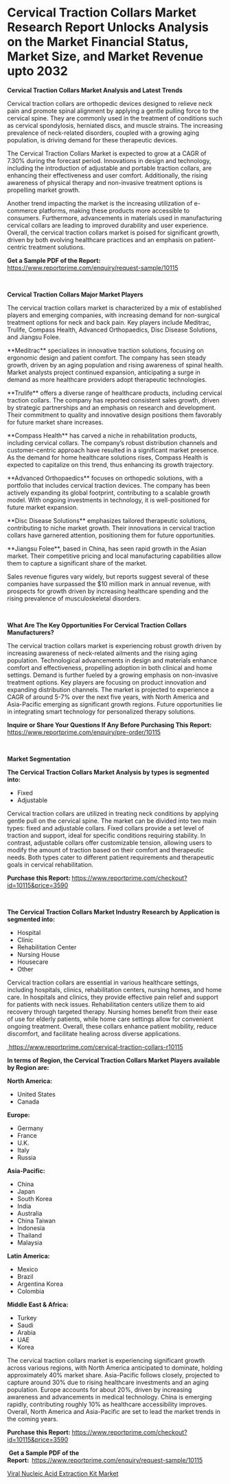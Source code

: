 <p><h1>Cervical Traction Collars Market Research Report Unlocks Analysis on the Market Financial Status, Market Size, and Market Revenue upto 2032</h1></p><p><strong>Cervical Traction Collars Market Analysis and Latest Trends</strong></p>
<p><p>Cervical traction collars are orthopedic devices designed to relieve neck pain and promote spinal alignment by applying a gentle pulling force to the cervical spine. They are commonly used in the treatment of conditions such as cervical spondylosis, herniated discs, and muscle strains. The increasing prevalence of neck-related disorders, coupled with a growing aging population, is driving demand for these therapeutic devices. </p><p>The Cervical Traction Collars Market is expected to grow at a CAGR of 7.30% during the forecast period. Innovations in design and technology, including the introduction of adjustable and portable traction collars, are enhancing their effectiveness and user comfort. Additionally, the rising awareness of physical therapy and non-invasive treatment options is propelling market growth. </p><p>Another trend impacting the market is the increasing utilization of e-commerce platforms, making these products more accessible to consumers. Furthermore, advancements in materials used in manufacturing cervical collars are leading to improved durability and user experience. Overall, the cervical traction collars market is poised for significant growth, driven by both evolving healthcare practices and an emphasis on patient-centric treatment solutions.</p></p>
<p><strong>Get a Sample PDF of the Report:&nbsp;</strong> <a href="https://www.reportprime.com/enquiry/request-sample/10115?utm_campaign=2487&utm_medium=2&utm_source=Github&utm_content=ia&utm_term=20032025&utm_id=cervical-traction-collars">https://www.reportprime.com/enquiry/request-sample/10115</a></p>
<p>&nbsp;</p>
<p><strong>Cervical Traction Collars Major Market Players</strong></p>
<p><p>The cervical traction collars market is characterized by a mix of established players and emerging companies, with increasing demand for non-surgical treatment options for neck and back pain. Key players include Meditrac, Trulife, Compass Health, Advanced Orthopaedics, Disc Disease Solutions, and Jiangsu Folee.</p><p>**Meditrac** specializes in innovative traction solutions, focusing on ergonomic design and patient comfort. The company has seen steady growth, driven by an aging population and rising awareness of spinal health. Market analysts project continued expansion, anticipating a surge in demand as more healthcare providers adopt therapeutic technologies.</p><p>**Trulife** offers a diverse range of healthcare products, including cervical traction collars. The company has reported consistent sales growth, driven by strategic partnerships and an emphasis on research and development. Their commitment to quality and innovative design positions them favorably for future market share increases.</p><p>**Compass Health** has carved a niche in rehabilitation products, including cervical collars. The company’s robust distribution channels and customer-centric approach have resulted in a significant market presence. As the demand for home healthcare solutions rises, Compass Health is expected to capitalize on this trend, thus enhancing its growth trajectory.</p><p>**Advanced Orthopaedics** focuses on orthopedic solutions, with a portfolio that includes cervical traction devices. The company has been actively expanding its global footprint, contributing to a scalable growth model. With ongoing investments in technology, it is well-positioned for future market expansion.</p><p>**Disc Disease Solutions** emphasizes tailored therapeutic solutions, contributing to niche market growth. Their innovations in cervical traction collars have garnered attention, positioning them for future opportunities.</p><p>**Jiangsu Folee**, based in China, has seen rapid growth in the Asian market. Their competitive pricing and local manufacturing capabilities allow them to capture a significant share of the market. </p><p>Sales revenue figures vary widely, but reports suggest several of these companies have surpassed the $10 million mark in annual revenue, with prospects for growth driven by increasing healthcare spending and the rising prevalence of musculoskeletal disorders.</p></p>
<p>&nbsp;</p>
<p><strong>What Are The Key Opportunities For Cervical Traction Collars Manufacturers?</strong></p>
<p><p>The cervical traction collars market is experiencing robust growth driven by increasing awareness of neck-related ailments and the rising aging population. Technological advancements in design and materials enhance comfort and effectiveness, propelling adoption in both clinical and home settings. Demand is further fueled by a growing emphasis on non-invasive treatment options. Key players are focusing on product innovation and expanding distribution channels. The market is projected to experience a CAGR of around 5-7% over the next five years, with North America and Asia-Pacific emerging as significant growth regions. Future opportunities lie in integrating smart technology for personalized therapy solutions.</p></p>
<p><strong>Inquire or Share Your Questions If Any Before Purchasing This Report:</strong> <a href="https://www.reportprime.com/enquiry/pre-order/10115?utm_campaign=2487&utm_medium=2&utm_source=Github&utm_content=ia&utm_term=20032025&utm_id=cervical-traction-collars">https://www.reportprime.com/enquiry/pre-order/10115</a></p>
<p>&nbsp;</p>
<p><strong>Market Segmentation</strong></p>
<p><strong>The Cervical Traction Collars Market Analysis by types is segmented into:</strong></p>
<p><ul><li>Fixed</li><li>Adjustable</li></ul></p>
<p><p>Cervical traction collars are utilized in treating neck conditions by applying gentle pull on the cervical spine. The market can be divided into two main types: fixed and adjustable collars. Fixed collars provide a set level of traction and support, ideal for specific conditions requiring stability. In contrast, adjustable collars offer customizable tension, allowing users to modify the amount of traction based on their comfort and therapeutic needs. Both types cater to different patient requirements and therapeutic goals in cervical rehabilitation.</p></p>
<p><strong>Purchase this Report:&nbsp;</strong><a href="https://www.reportprime.com/checkout?id=10115&price=3590&utm_campaign=2487&utm_medium=2&utm_source=Github&utm_content=ia&utm_term=20032025&utm_id=cervical-traction-collars">https://www.reportprime.com/checkout?id=10115&price=3590</a></p>
<p>&nbsp;</p>
<p><strong>The Cervical Traction Collars Market Industry Research by Application is segmented into:</strong></p>
<p><ul><li>Hospital</li><li>Clinic</li><li>Rehabilitation Center</li><li>Nursing House</li><li>Housecare</li><li>Other</li></ul></p>
<p><p>Cervical traction collars are essential in various healthcare settings, including hospitals, clinics, rehabilitation centers, nursing homes, and home care. In hospitals and clinics, they provide effective pain relief and support for patients with neck issues. Rehabilitation centers utilize them to aid recovery through targeted therapy. Nursing homes benefit from their ease of use for elderly patients, while home care settings allow for convenient ongoing treatment. Overall, these collars enhance patient mobility, reduce discomfort, and facilitate healing across diverse applications.</p></p>
<p><a href="https://www.reportprime.com/cervical-traction-collars-r10115?utm_campaign=2487&utm_medium=2&utm_source=Github&utm_content=ia&utm_term=20032025&utm_id=cervical-traction-collars">&nbsp;https://www.reportprime.com/cervical-traction-collars-r10115</a></p>
<p><strong>In terms of Region, the Cervical Traction Collars Market Players available by Region are:</strong></p>
<p>
    <p> <strong> North America: </strong>
        <ul>
            <li>United States</li>
            <li>Canada</li>
        </ul>
        </p> 
    <p> <strong> Europe: </strong>
        <ul>
            <li>Germany</li>
            <li>France</li>
            <li>U.K.</li>
            <li>Italy</li>
            <li>Russia</li>
        </ul>
        </p> 
    <p> <strong> Asia-Pacific: </strong>
        <ul>
            <li>China</li>
            <li>Japan</li>
            <li>South Korea</li>
            <li>India</li>
            <li>Australia</li>
            <li>China Taiwan</li>
            <li>Indonesia</li>
            <li>Thailand</li>
            <li>Malaysia</li>
        </ul>
        </p> 
    <p> <strong> Latin America: </strong>
        <ul>
            <li>Mexico</li>
            <li>Brazil</li>
            <li>Argentina Korea</li>
            <li>Colombia</li>
        </ul>
        </p> 
    <p> <strong> Middle East & Africa: </strong>
        <ul>
            <li>Turkey</li>
            <li>Saudi</li>
            <li>Arabia</li>
            <li>UAE</li>
            <li>Korea</li>
        </ul>
    </p>
    </p>
<p><p>The cervical traction collars market is experiencing significant growth across various regions, with North America anticipated to dominate, holding approximately 40% market share. Asia-Pacific follows closely, projected to capture around 30% due to rising healthcare investments and an aging population. Europe accounts for about 20%, driven by increasing awareness and advancements in medical technology. China is emerging rapidly, contributing roughly 10% as healthcare accessibility improves. Overall, North America and Asia-Pacific are set to lead the market trends in the coming years.</p></p>
<p><strong>Purchase this Report: </strong><a href="https://www.reportprime.com/checkout?id=10115&price=3590&utm_campaign=2487&utm_medium=2&utm_source=Github&utm_content=ia&utm_term=20032025&utm_id=cervical-traction-collars">https://www.reportprime.com/checkout?id=10115&price=3590</a></p>
<p>&nbsp;<strong>Get a Sample PDF of the Report:&nbsp;&nbsp;</strong><a href="https://www.reportprime.com/enquiry/request-sample/10115?utm_campaign=2487&utm_medium=2&utm_source=Github&utm_content=ia&utm_term=20032025&utm_id=cervical-traction-collars">https://www.reportprime.com/enquiry/request-sample/10115</a></p>
<p><strong></strong></p>
<p><p><a href="https://github.com/chungwimbu4/Market-Research-Report-List-1/blob/main/viral-nucleic-acid-extraction-kit-market.md?utm_campaign=2487&utm_medium=2&utm_source=Github&utm_content=ia&utm_term=20032025&utm_id=cervical-traction-collars">Viral Nucleic Acid Extraction Kit Market</a></p></p>